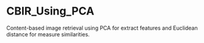 # CBIR_Using_PCA
Content-based image retrieval using PCA for extract features and Euclidean distance for measure similarities.
